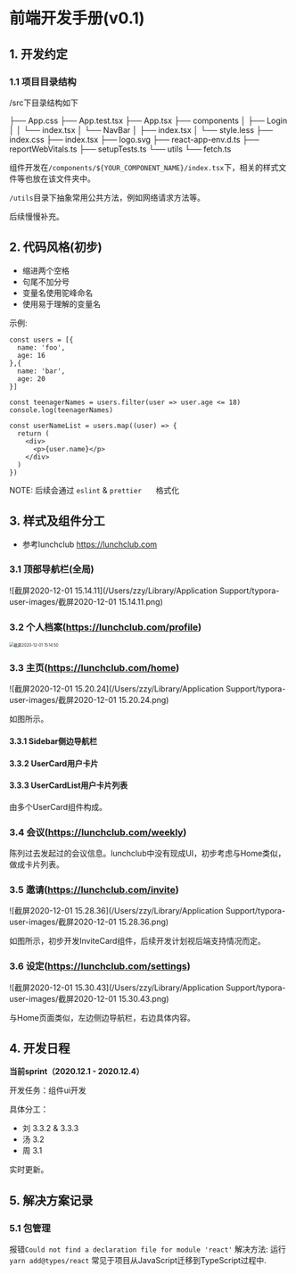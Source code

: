 

# 前端开发手册(v0.1)

## 1. 开发约定

### 1.1 项目目录结构

/src下目录结构如下

├── App.css
├── App.test.tsx
├── App.tsx
├── components
│   ├── Login
│   │   └── index.tsx
│   └── NavBar
│       ├── index.tsx
│       └── style.less
├── index.css
├── index.tsx
├── logo.svg
├── react-app-env.d.ts
├── reportWebVitals.ts
├── setupTests.ts
└── utils
    └── fetch.ts



组件开发在```/components/${YOUR_COMPONENT_NAME}/index.tsx```下，相关的样式文件等也放在该文件夹中。

```/utils```目录下抽象常用公共方法，例如网络请求方法等。

后续慢慢补充。



## 2. 代码风格(初步)

- 缩进两个空格
- 句尾不加分号
- 变量名使用驼峰命名
- 使用易于理解的变量名

示例:

```tsx
const users = [{
  name: 'foo',
  age: 16
},{
  name: 'bar',
  age: 20
}]

const teenagerNames = users.filter(user => user.age <= 18)
console.log(teenagerNames)

const userNameList = users.map((user) => {
  return (
    <div>
      <p>{user.name}</p>
    </div>
  )
})
```

NOTE:  后续会通过 ```eslint``` & `prettier	` 格式化
## 3. 样式及组件分工

* 参考lunchclub https://lunchclub.com

### 3.1 顶部导航栏(全局)

![截屏2020-12-01 15.14.11](/Users/zzy/Library/Application Support/typora-user-images/截屏2020-12-01 15.14.11.png)

### 3.2 个人档案(https://lunchclub.com/profile)

<img src="/Users/zzy/Library/Application Support/typora-user-images/截屏2020-12-01 15.14.50.png" alt="截屏2020-12-01 15.14.50" style="zoom:50%;" />



### 3.3 主页(https://lunchclub.com/home)

![截屏2020-12-01 15.20.24](/Users/zzy/Library/Application Support/typora-user-images/截屏2020-12-01 15.20.24.png)

如图所示。

#### 3.3.1 Sidebar侧边导航栏


#### 3.3.2 UserCard用户卡片


#### 3.3.3 UserCardList用户卡片列表

由多个UserCard组件构成。



### 3.4 会议(https://lunchclub.com/weekly)

陈列过去发起过的会议信息。lunchclub中没有现成UI，初步考虑与Home类似，做成卡片列表。



### 3.5  邀请(https://lunchclub.com/invite)

![截屏2020-12-01 15.28.36](/Users/zzy/Library/Application Support/typora-user-images/截屏2020-12-01 15.28.36.png)



如图所示，初步开发InviteCard组件，后续开发计划视后端支持情况而定。



### 3.6 设定(https://lunchclub.com/settings)

![截屏2020-12-01 15.30.43](/Users/zzy/Library/Application Support/typora-user-images/截屏2020-12-01 15.30.43.png)

与Home页面类似，左边侧边导航栏，右边具体内容。



## 4. 开发日程

**当前sprint（2020.12.1 - 2020.12.4）** 

开发任务：组件ui开发

具体分工：

- 刘 3.3.2 & 3.3.3
- 汤 3.2
- 周 3.1

实时更新。

## 5. 解决方案记录
### 5.1 包管理
报错```Could not find a declaration file for module 'react'```
解决方法: 运行```yarn add@types/react```
常见于项目从JavaScript迁移到TypeScript过程中.


